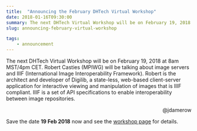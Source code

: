 ```yaml
---
title:  "Announcing the February DHTech Virtual Workshop"
date: 2018-01-16T09:30:00
summary: The next DHTech Virtual Workshop will be on February 19, 2018 at 8am MST/4pm CET. Robert Casties (MPIWG) will be talking about image servers and IIIF (International Image Interoperability Framework).
slug: announcing-february-virtual-workshop

tags:
    - announcement
---
```


The next DHTech Virtual Workshop will be on February 19, 2018 at 8am MST/4pm CET. Robert Casties (MPIWG) will be talking about image servers and IIIF (International Image Interoperability Framework). Robert is the architect and developer of Digilib, a state-less, web-based client-server application for interactive viewing and manipulation of images that is IIIF compliant. IIIF is a set of API specifications to enable interoperability between image repositories.

<div style="text-align: right">@jdamerow</div>

Save the date **19 Feb 2018** now and see the [workshop page](https://diging.atlassian.net/wiki/spaces/DH2017/pages/203325441/02+2018+DHTech+Virtual+Workshop) for details.
